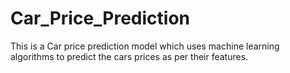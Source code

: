 # Car_Price_Prediction
 This is a Car price prediction model which uses machine learning algorithms to predict the cars prices as per their features.
